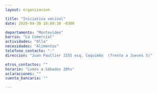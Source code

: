 ```yaml
---
layout: organizacion

title: "Iniciativa vecinal"
date: 2020-04-30 18:09:30 -0300

departamento: "Montevideo"
barrio: "La Comercial"
actividades: "Olla"
necesidades: "Alimentos"
telefono_contacto: "-"
direccion: "Juan Paullier 2255 esq. Coquimbo  (frente a Jueves 5)"

otros_contactos: ""
horario: "Lunes a Sábados 20hs"
aclaraciones: ""
cuenta_bancaria: ""

---
```

